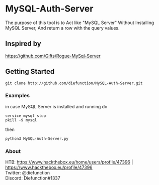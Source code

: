 # MySQL-Auth-Server

The purpose of this tool is to Act like "MySQL Server" Without Installing MySQL Server, And return a row with the query values.

## Inspired by
https://github.com/Gifts/Rogue-MySql-Server

## Getting Started

```
git clone http://github.com/diefunction/MySQL-Auth-Server.git
```

### Examples
in case MySQL Server is installed and running do
```
service mysql stop
pkill -9 mysql
```
then
```
python3 MySQL-Auth-Server.py
```

### About

HTB: https://www.hackthebox.eu/home/users/profile/47396 | https://www.hackthebox.eu/profile/47396 <br />
Twitter: @diefunction <br />
Discord: Diefunction#1337
